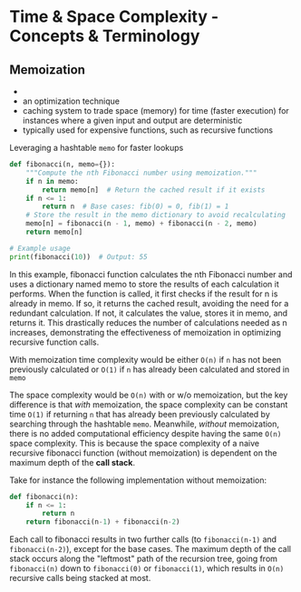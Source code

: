 # Time & Space Complexity - Concepts & Terminology

## Memoization
- 
- an optimization technique
- caching system to trade space (memory) for time (faster execution) for instances where a given input and output are deterministic
- typically used for expensive functions, such as recursive functions

Leveraging a hashtable `memo` for faster lookups
```python
def fibonacci(n, memo={}):
    """Compute the nth Fibonacci number using memoization."""
    if n in memo:
        return memo[n]  # Return the cached result if it exists
    if n <= 1:
        return n  # Base cases: fib(0) = 0, fib(1) = 1
    # Store the result in the memo dictionary to avoid recalculating
    memo[n] = fibonacci(n - 1, memo) + fibonacci(n - 2, memo)
    return memo[n]

# Example usage
print(fibonacci(10))  # Output: 55

```
In this example, fibonacci function calculates the nth Fibonacci number and uses a dictionary named memo to store the results of each calculation it performs. When the function is called, it first checks if the result for n is already in memo. If so, it returns the cached result, avoiding the need for a redundant calculation. If not, it calculates the value, stores it in memo, and returns it. This drastically reduces the number of calculations needed as n increases, demonstrating the effectiveness of memoization in optimizing recursive function calls.

With memoization time complexity would be either `O(n)` if `n` has not been previously calculated or `O(1)` if `n` has already been calculated and stored in `memo`

The space complexity would be `O(n)` with or w/o memoization, but the key difference is that _with_ memoization, the space complexity can be constant time `O(1)` if returning `n` that has already been previously calculated by searching through the hashtable `memo`. Meanwhile, _without_ memoization, there is no added computational efficiency despite having the same `O(n)` space complexity. This is because the space complexity of a naive recursive fibonacci function (without memoization) is dependent on the maximum depth of the **call stack**. 

Take for instance the following implementation without memoization:

```python
def fibonacci(n):
    if n <= 1:
        return n
    return fibonacci(n-1) + fibonacci(n-2)
```
Each call to fibonacci results in two further calls (to `fibonacci(n-1)` and `fibonacci(n-2)`), except for the base cases.
The maximum depth of the call stack occurs along the "leftmost" path of the recursion tree, going from `fibonacci(n)` down to `fibonacci(0)` or `fibonacci(1)`, which results in `O(n)` recursive calls being stacked at most.

